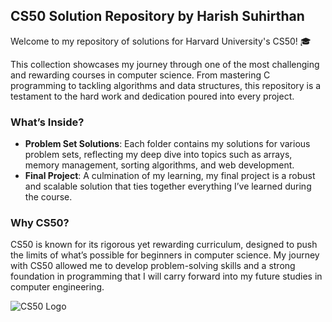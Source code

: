 ## CS50 Solution Repository by Harish Suhirthan

Welcome to my repository of solutions for Harvard University's CS50! 🎓

This collection showcases my journey through one of the most challenging and rewarding courses in computer science. From mastering C programming to tackling algorithms and data structures, this repository is a testament to the hard work and dedication poured into every project.

### What’s Inside?
- **Problem Set Solutions**: Each folder contains my solutions for various problem sets, reflecting my deep dive into topics such as arrays, memory management, sorting algorithms, and web development.
- **Final Project**: A culmination of my learning, my final project is a robust and scalable solution that ties together everything I’ve learned during the course.

### Why CS50?
CS50 is known for its rigorous yet rewarding curriculum, designed to push the limits of what’s possible for beginners in computer science. My journey with CS50 allowed me to develop problem-solving skills and a strong foundation in programming that I will carry forward into my future studies in computer engineering.

![CS50 Logo](https://upload.wikimedia.org/wikipedia/commons/thumb/7/7c/Harvard_CS50_Logo.svg/1200px-Harvard_CS50_Logo.svg.png)
